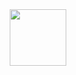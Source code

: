 <div id="header" align="center">
  <img src="https://64.media.tumblr.com/b4a315ab6159159d49a46438956f7267/c2fbf4d5f1ed895c-ab/s1280x1920/75816c4e58752677c4dd4a1a652fd18cba12fac1.png" width="100"/>
</div>

<!---
ZOMBIFIE/ZOMBIFIE is a ✨ special ✨ repository because its `README.md` (this file) appears on your GitHub profile.
You can click the Preview link to take a look at your changes.
--->
